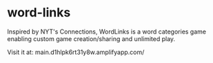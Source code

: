 # word-links
Inspired by NYT's Connections, WordLinks is a word categories game enabling custom game creation/sharing and unlimited play.

Visit it at: main.d1hlpk6rt31y8w.amplifyapp.com/

